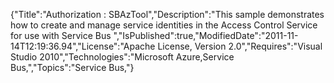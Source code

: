 {"Title":"Authorization : SBAzTool","Description":"This sample demonstrates how to create and manage service identities in the Access Control Service for use with Service Bus ","IsPublished":true,"ModifiedDate":"2011-11-14T12:19:36.94","License":"Apache License, Version 2.0","Requires":"Visual Studio 2010","Technologies":"Microsoft Azure,Service Bus,","Topics":"Service Bus,"}